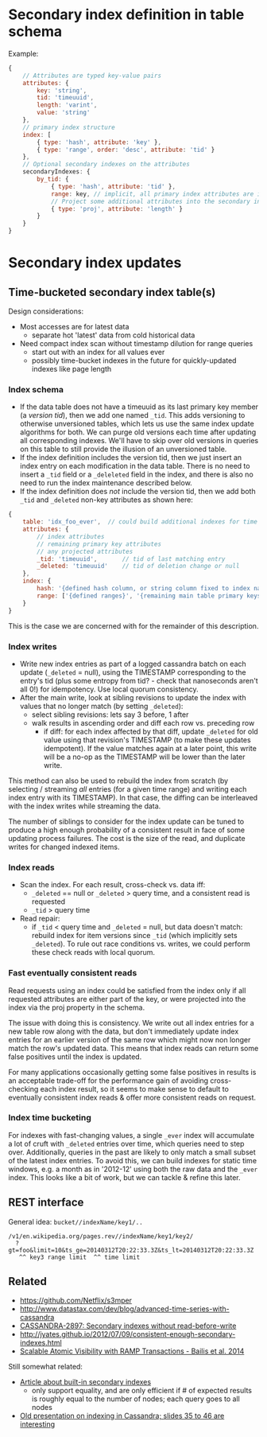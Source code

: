 # Secondary index definition in table schema
Example:
```javascript
{
    // Attributes are typed key-value pairs
    attributes: {
        key: 'string',
        tid: 'timeuuid',
        length: 'varint',
        value: 'string'
    },
    // primary index structure
    index: [
        { type: 'hash', attribute: 'key' },
        { type: 'range', order: 'desc', attribute: 'tid' }
    },
    // Optional secondary indexes on the attributes
    secondaryIndexes: {
        by_tid: {
            { type: 'hash', attribute: 'tid' },
            range: key, // implicit, all primary index attributes are included
            // Project some additional attributes into the secondary index
            { type: 'proj', attribute: 'length' }
        }
    }
}
```

# Secondary index updates

## Time-bucketed secondary index table(s)
Design considerations:

- Most accesses are for latest data
    - separate hot 'latest' data from cold historical data
- Need compact index scan without timestamp dilution for range queries
    - start out with an index for all values ever
    - possibly time-bucket indexes in the future for quickly-updated indexes
      like page length

### Index schema
- If the data table does not have a timeuuid as its last primary key member (a
  *version tid*), then we add one named `_tid`. This adds versioning to
  otherwise unversioned tables, which lets us use the same index update
  algorithms for both. We can purge old versions each time after updating all
  corresponding indexes. We'll have to skip over old versions in queries on
  this table to still provide the illusion of an unversioned table.
- If the index definition includes the version tid, then we just insert an
  index entry on each modification in the data table. There is no need to
  insert a `_tid` field or a `_deleleted` field in the index, and there is
  also no need to run the index maintenance described below.
- If the index definition does *not* include the version tid, then we add both
  `_tid` and `_deleted` non-key attributes as shown here:

```javascript
{
    table: 'idx_foo_ever',  // could build additional indexes for time buckets
    attributes: {
        // index attributes
        // remaining primary key attributes
        // any projected attributes
        _tid: 'timeuuid',       // tid of last matching entry
        _deleted: 'timeuuid'    // tid of deletion change or null
    },
    index: {
        hash: '{defined hash column, or string column fixed to index name}',
        range: ['{defined ranges}', '{remaining main table primary keys}']
    }
}
```

This is the case we are concerned with for the remainder of this description.

### Index writes
- Write new index entries as part of a logged cassandra batch on each update
  (`_deleted` = null), using the TIMESTAMP corresponding to the entry's tid
  (plus some entropy from tid? - check that nanoseconds aren't all 0!) for
  idempotency. Use local quorum consistency.
- After the main write, look at sibling revisions to update the index with
  values that no longer match (by setting `_deleted`):
    - select sibling revisions: lets say 3 before, 1 after
    - walk results in ascending order and diff each row vs. preceding row
        - if diff: for each index affected by that diff, update `_deleted` for
          old value using that revision's TIMESTAMP (to make these updates
          idempotent). If the value matches again at a later point, this write
          will be a no-op as the TIMESTAMP will be lower than the later write.

This method can also be used to rebuild the index from scratch (by selecting /
streaming *all* entries (for a given time range) and writing each index entry
with its TIMESTAMP). In that case, the diffing can be interleaved with the
index writes while streaming the data.

The number of siblings to consider for the index update can be tuned to
produce a high enough probability of a consistent result in face of some
updating process failures. The cost is the size of the read, and duplicate
writes for changed indexed items.

### Index reads
- Scan the index. For each result, cross-check vs. data iff:
    - `_deleted` == null or `_deleted` > query time, and a consistent read is
      requested
    - `_tid` > query time
- Read repair:
    - if `_tid` < query time and `_deleted` = null, but data doesn't match:
      rebuild index for item versions since `_tid` (which implicitly sets
      `_deleted`). To rule out race conditions vs. writes, we could perform
      these check reads with local quorum.

### Fast eventually consistent reads
Read requests using an index could be satisfied from the index only if all
requested attributes are either part of the key, or were projected into the
index via the proj property in the schema.

The issue with doing this is consistency. We write out all index entries for a
new table row along with the data, but don't immediately update index entries
for an earlier version of the same row which might now non longer match the
row's updated data. This means that index reads can return some false
positives until the index is updated.

For many applications occasionally getting some false positives in results is
an acceptable trade-off for the performance gain of avoiding cross-checking
each index result, so it seems to make sense to default to eventually
consistent index reads & offer more consistent reads on request.

### Index time bucketing
For indexes with fast-changing values, a single `_ever` index will accumulate
a lot of cruft with `_deleted` entries over time, which queries need to step
over.  Additionally, queries in the past are likely to only match a small
subset of the latest index entries. To avoid this, we can build indexes for
static time windows, e.g. a month as in '2012-12' using both the raw data and
the `_ever` index. This looks like a bit of work, but we can tackle & refine
this later.

## REST interface
General idea: `bucket//indexName/key1/..`
```
/v1/en.wikipedia.org/pages.rev//indexName/key1/key2/
  ?gt=foo&limit=10&ts_ge=20140312T20:22:33.3Z&ts_lt=20140312T20:22:33.3Z
   ^^ key3 range limit  ^^ time limit
```

## Related
- https://github.com/Netflix/s3mper
- http://www.datastax.com/dev/blog/advanced-time-series-with-cassandra
- [CASSANDRA-2897: Secondary indexes without read-before-write](https://issues.apache.org/jira/browse/CASSANDRA-2897)
- http://jyates.github.io/2012/07/09/consistent-enough-secondary-indexes.html
- [Scalable Atomic Visibility with RAMP Transactions - Bailis et al. 2014](https://amplab.cs.berkeley.edu/wp-content/uploads/2014/04/ramp-sigmod2014.pdf)

Still somewhat related:

- [Article about built-in secondary indexes](http://www.wentnet.com/blog/?p=77)
    - only support equality, and are only efficient if # of expected results
      is roughly equal to the number of nodes; each query goes to all nodes
- [Old presentation on indexing in Cassandra; slides 35 to 46 are
  interesting](http://www.slideshare.net/edanuff/indexing-in-cassandra)
